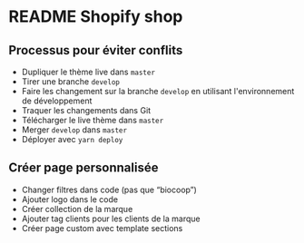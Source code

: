 # README Shopify shop

## Processus pour éviter conflits

- Dupliquer le thème live dans `master`
- Tirer une branche `develop`
- Faire les changement sur la branche `develop` en utilisant l'environnement de développement
- Traquer les changements dans Git
- Télécharger le live thème dans `master`
- Merger `develop` dans `master`
- Déployer avec `yarn deploy`

## Créer page personnalisée

- Changer filtres dans code (pas que “biocoop”)
- Ajouter logo dans le code
- Créer collection de la marque
- Ajouter tag clients pour les clients de la marque
- Créer page custom avec template sections
